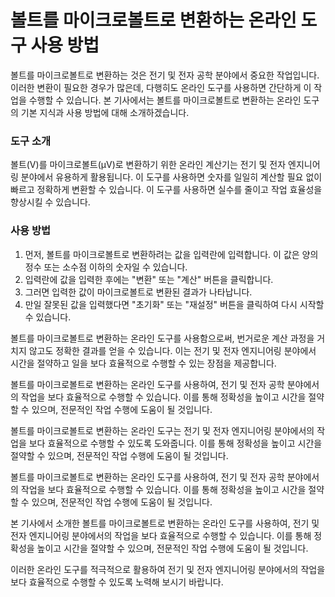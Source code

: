 볼트를 마이크로볼트로 변환하는 온라인 도구 사용 방법
=============================

볼트를 마이크로볼트로 변환하는 것은 전기 및 전자 공학 분야에서 중요한 작업입니다. 이러한 변환이 필요한 경우가 많은데, 다행히도 온라인 도구를 사용하면 간단하게 이 작업을 수행할 수 있습니다. 본 기사에서는 볼트를 마이크로볼트로 변환하는 온라인 도구의 기본 지식과 사용 방법에 대해 소개하겠습니다.

### 도구 소개

볼트(V)를 마이크로볼트(µV)로 변환하기 위한 온라인 계산기는 전기 및 전자 엔지니어링 분야에서 유용하게 활용됩니다. 이 도구를 사용하면 숫자를 일일히 계산할 필요 없이 빠르고 정확하게 변환할 수 있습니다. 이 도구를 사용하면 실수를 줄이고 작업 효율성을 향상시킬 수 있습니다.

### 사용 방법

1. 먼저, 볼트를 마이크로볼트로 변환하려는 값을 입력란에 입력합니다. 이 값은 양의 정수 또는 소수점 이하의 숫자일 수 있습니다.
2. 입력란에 값을 입력한 후에는 "변환" 또는 "계산" 버튼을 클릭합니다.
3. 그러면 입력한 값이 마이크로볼트로 변환된 결과가 나타납니다.
4. 만일 잘못된 값을 입력했다면 "초기화" 또는 "재설정" 버튼을 클릭하여 다시 시작할 수 있습니다.

볼트를 마이크로볼트로 변환하는 온라인 도구를 사용함으로써, 번거로운 계산 과정을 거치지 않고도 정확한 결과를 얻을 수 있습니다. 이는 전기 및 전자 엔지니어링 분야에서 시간을 절약하고 일을 보다 효율적으로 수행할 수 있는 장점을 제공합니다.

볼트를 마이크로볼트로 변환하는 온라인 도구를 사용하여, 전기 및 전자 공학 분야에서의 작업을 보다 효율적으로 수행할 수 있습니다. 이를 통해 정확성을 높이고 시간을 절약할 수 있으며, 전문적인 작업 수행에 도움이 될 것입니다.

볼트를 마이크로볼트로 변환하는 온라인 도구는 전기 및 전자 엔지니어링 분야에서의 작업을 보다 효율적으로 수행할 수 있도록 도와줍니다. 이를 통해 정확성을 높이고 시간을 절약할 수 있으며, 전문적인 작업 수행에 도움이 될 것입니다.

볼트를 마이크로볼트로 변환하는 온라인 도구를 사용하여, 전기 및 전자 공학 분야에서의 작업을 보다 효율적으로 수행할 수 있습니다. 이를 통해 정확성을 높이고 시간을 절약할 수 있으며, 전문적인 작업 수행에 도움이 될 것입니다.

본 기사에서 소개한 볼트를 마이크로볼트로 변환하는 온라인 도구를 사용하여, 전기 및 전자 엔지니어링 분야에서의 작업을 보다 효율적으로 수행할 수 있습니다. 이를 통해 정확성을 높이고 시간을 절약할 수 있으며, 전문적인 작업 수행에 도움이 될 것입니다.

이러한 온라인 도구를 적극적으로 활용하여 전기 및 전자 엔지니어링 분야에서의 작업을 보다 효율적으로 수행할 수 있도록 노력해 보시기 바랍니다.
